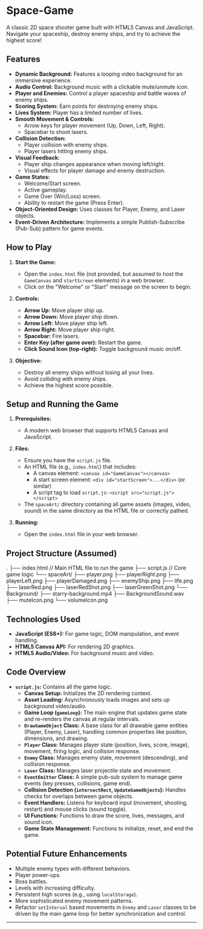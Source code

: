 
# Space-Game

A classic 2D space shooter game built with HTML5 Canvas and JavaScript. Navigate your spaceship, destroy enemy ships, and try to achieve the highest score!

## Features

*   **Dynamic Background:** Features a looping video background for an immersive experience.
*   **Audio Control:** Background music with a clickable mute/unmute icon.
*   **Player and Enemies:** Control a player spaceship and battle waves of enemy ships.
*   **Scoring System:** Earn points for destroying enemy ships.
*   **Lives System:** Player has a limited number of lives.
*   **Smooth Movement & Controls:**
    *   Arrow keys for player movement (Up, Down, Left, Right).
    *   Spacebar to shoot lasers.
*   **Collision Detection:**
    *   Player collision with enemy ships.
    *   Player lasers hitting enemy ships.
*   **Visual Feedback:**
    *   Player ship changes appearance when moving left/right.
    *   Visual effects for player damage and enemy destruction.
*   **Game States:**
    *   Welcome/Start screen.
    *   Active gameplay.
    *   Game Over (Win/Loss) screen.
    *   Ability to restart the game (Press Enter).
*   **Object-Oriented Design:** Uses classes for Player, Enemy, and Laser objects.
*   **Event-Driven Architecture:** Implements a simple Publish-Subscribe (Pub-Sub) pattern for game events.

## How to Play

1.  **Start the Game:**
    *   Open the `index.html` file (not provided, but assumed to host the `GameCanvas` and `startScreen` elements) in a web browser.
    *   Click on the "Welcome" or "Start" message on the screen to begin.

2.  **Controls:**
    *   **Arrow Up:** Move player ship up.
    *   **Arrow Down:** Move player ship down.
    *   **Arrow Left:** Move player ship left.
    *   **Arrow Right:** Move player ship right.
    *   **Spacebar:** Fire lasers.
    *   **Enter Key (after game over):** Restart the game.
    *   **Click Sound Icon (top-right):** Toggle background music on/off.

3.  **Objective:**
    *   Destroy all enemy ships without losing all your lives.
    *   Avoid colliding with enemy ships.
    *   Achieve the highest score possible.

## Setup and Running the Game

1.  **Prerequisites:**
    *   A modern web browser that supports HTML5 Canvas and JavaScript.

2.  **Files:**
    *   Ensure you have the `script.js` file.
    *   An HTML file (e.g., `index.html`) that includes:
        *   A canvas element: `<canvas id="GameCanvas"></canvas>`
        *   A start screen element: `<div id="startScreen">...</div>` (or similar)
        *   A script tag to load `script.js`: `<script src="script.js"></script>`
    *   The `spaceArt/` directory containing all game assets (images, video, sound) in the same directory as the HTML file or correctly pathed.

3.  **Running:**
    *   Open the `index.html` file in your web browser.

## Project Structure (Assumed)

. ├── index.html // Main HTML file to run the game ├── script.js // Core game logic └── spaceArt/ ├── player.png ├── playerRight.png ├── playerLeft.png ├── playerDamaged.png ├── enemyShip.png ├── life.png ├── laserRed.png ├── laserRedShot.png ├── laserGreenShot.png └── Background/ ├── starry-background.mp4 ├── BackgroundSound.wav ├── muteIcon.png └── volumeIcon.png



## Technologies Used

*   **JavaScript (ES6+):** For game logic, DOM manipulation, and event handling.
*   **HTML5 Canvas API:** For rendering 2D graphics.
*   **HTML5 Audio/Video:** For background music and video.

## Code Overview

*   **`script.js`:** Contains all the game logic.
    *   **Canvas Setup:** Initializes the 2D rendering context.
    *   **Asset Loading:** Asynchronously loads images and sets up background video/audio.
    *   **Game Loop (`gameLoop`):** The main engine that updates game state and re-renders the canvas at regular intervals.
    *   **`DrawGameObject` Class:** A base class for all drawable game entities (Player, Enemy, Laser), handling common properties like position, dimensions, and drawing.
    *   **`Player` Class:** Manages player state (position, lives, score, image), movement, firing logic, and collision response.
    *   **`Enemy` Class:** Manages enemy state, movement (descending), and collision response.
    *   **`Laser` Class:** Manages laser projectile state and movement.
    *   **`EventEmitter` Class:** A simple pub-sub system to manage game events (key presses, collisions, game end).
    *   **Collision Detection (`intersectRect`, `UpdateGameObjects`):** Handles checks for overlaps between game objects.
    *   **Event Handlers:** Listens for keyboard input (movement, shooting, restart) and mouse clicks (sound toggle).
    *   **UI Functions:** Functions to draw the score, lives, messages, and sound icon.
    *   **Game State Management:** Functions to initialize, reset, and end the game.

## Potential Future Enhancements

*   Multiple enemy types with different behaviors.
*   Player power-ups.
*   Boss battles.
*   Levels with increasing difficulty.
*   Persistent high scores (e.g., using `localStorage`).
*   More sophisticated enemy movement patterns.
*   Refactor `setInterval` based movements in `Enemy` and `Laser` classes to be driven by the main game loop for better synchronization and control.

---

